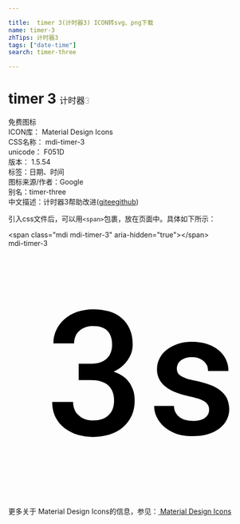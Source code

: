 ```yaml
---

title:  timer 3(计时器3) ICON转svg、png下载
name: timer-3
zhTips: 计时器3
tags: ["date-time"]
search: timer-three

---
```


# timer 3  <small style="font-size: 60%;font-weight: 100">计时器3</small>


<div class="detail-page">
<p>
<span><span class="badge-success badge">免费图标</span> </span>
<br/>
<span>
ICON库：
<span class="badge-secondary badge">Material Design Icons</span> 
</span>
<br/>
<span>
CSS名称：
<span class="badge-secondary badge">mdi-timer-3</span> 
</span>
<br/>
<span>
unicode：
<span class="badge-secondary badge">F051D</span> 
<copy-btn content='F051D' btn-title=""></copy-btn>
<copy-btn :content='String.fromCodePoint(parseInt("F051D", 16))' btn-title="复制U"></copy-btn>
</span>
<br/>
<span>
版本：
<span class="badge-secondary badge">1.5.54</span> 
</span><br/><span>标签：<span class="badge-light badge"><router-link to="/tags/date-time.html">日期、时间</router-link></span></span>
<br/>
<span>图标来源/作者：<span class="badge-light badge">Google</span></span> 
<br/>
<span>别名：<span class="badge-light badge">timer-three</span></span><br/><span class="zh-detail">中文描述：<span class="badge-primary badge">计时器3</span><span class="help-link"><span>帮助改进</span>(<a href="https://gitee.com/liuwave/icon-helper/edit/master/json/material/timer-3.json" target="_blank" rel="noopener noreferrer">gitee</a><a href="https://github.com/liuwave/icon-helper/edit/master/json/material/timer-3.json" target="_blank" rel="noopener noreferrer">github</a></span>)</span><br/>
</p>
</div>
<div class="alert alert-dark">
  <i class="mdi mdi-timer-3 mdi-48px"></i>
  <i class="mdi mdi-timer-3 mdi-36px"></i>
  <i class="mdi mdi-timer-3 mdi-24px"></i>
  <i class="mdi mdi-timer-3 mdi-18px"></i>
</div>
<div>
  <p>引入css文件后，可以用<code>&lt;span&gt;</code>包裹，放在页面中。具体如下所示：    
  </p>
  <div class="alert alert-primary" style="font-size: 14px">
    &lt;span class="mdi mdi-timer-3" aria-hidden="true"&gt;&lt;/span&gt;
    <copy-btn content='<span class="mdi mdi-timer-3" aria-hidden="true"></span>'></copy-btn>
  </div>
  <div class="alert alert-secondary">
    <i class="mdi mdi-timer-3"
    style="font-size: 24px"
    aria-hidden="true"></i> mdi-timer-3
    <copy-btn content="mdi-timer-3" btn-title="复制图标名称"></copy-btn>
  </div>
</div>
<div id="svg" class="svg-wrap">
<svg xmlns="http://www.w3.org/2000/svg" viewBox="0 0 24 24"><path d="M20.87,14.37C20.73,14.09 20.5,13.84 20.24,13.63C19.96,13.42 19.63,13.24 19.23,13.1C18.83,12.96 18.38,12.83 17.88,12.72C17.53,12.65 17.24,12.57 17,12.5C16.78,12.41 16.6,12.33 16.46,12.24C16.32,12.15 16.23,12.05 16.18,11.94C16.13,11.83 16.1,11.7 16.1,11.55C16.1,11.4 16.13,11.27 16.19,11.14C16.25,11 16.34,10.89 16.46,10.8C16.58,10.7 16.73,10.62 16.91,10.56C17.09,10.5 17.31,10.47 17.55,10.47C17.8,10.47 18,10.5 18.21,10.58C18.4,10.65 18.56,10.75 18.69,10.87C18.82,11 18.91,11.13 19,11.29C19.04,11.45 19.08,11.61 19.08,11.78H21.03C21.03,11.39 20.95,11.03 20.79,10.69C20.63,10.35 20.4,10.06 20.1,9.81C19.8,9.56 19.44,9.37 19,9.22C18.58,9.07 18.09,9 17.55,9C17.04,9 16.57,9.07 16.16,9.21C15.75,9.35 15.39,9.54 15.1,9.78C14.81,10 14.59,10.3 14.43,10.62C14.27,10.94 14.2,11.27 14.2,11.63C14.2,12 14.28,12.31 14.43,12.59C14.58,12.87 14.8,13.11 15.07,13.32C15.34,13.53 15.67,13.7 16.05,13.85C16.43,14 16.86,14.11 17.32,14.21C17.71,14.29 18.03,14.38 18.27,14.47C18.5,14.56 18.7,14.66 18.84,14.76C18.97,14.86 19.06,15 19.11,15.1C19.16,15.22 19.18,15.35 19.18,15.5C19.18,15.81 19.05,16.06 18.78,16.26C18.5,16.46 18.12,16.55 17.61,16.55C17.39,16.55 17.18,16.53 16.97,16.47C16.76,16.42 16.57,16.34 16.41,16.23C16.24,16.12 16.11,15.97 16,15.79C15.89,15.61 15.83,15.38 15.82,15.12H13.93C13.93,15.5 14,15.83 14.17,16.17C14.33,16.5 14.56,16.82 14.87,17.1C15.18,17.37 15.56,17.59 16,17.76C16.5,17.93 17,18 17.6,18C18.13,18 18.61,17.95 19.04,17.82C19.47,17.69 19.84,17.5 20.15,17.28C20.46,17.05 20.69,16.77 20.86,16.45C21.03,16.13 21.11,15.78 21.11,15.39C21.09,15 21,14.65 20.87,14.37M11.61,12.97C11.45,12.73 11.25,12.5 11,12.32C10.74,12.13 10.43,11.97 10.06,11.84C10.36,11.7 10.63,11.54 10.86,11.34C11.09,11.14 11.28,10.93 11.43,10.7C11.58,10.47 11.7,10.24 11.77,10C11.85,9.75 11.88,9.5 11.88,9.26C11.88,8.71 11.79,8.22 11.6,7.8C11.42,7.38 11.16,7.03 10.82,6.74C10.5,6.46 10.09,6.24 9.62,6.1C9.17,5.97 8.65,5.9 8.09,5.9C7.54,5.9 7.03,6 6.57,6.14C6.1,6.31 5.7,6.54 5.37,6.83C5.04,7.12 4.77,7.46 4.59,7.86C4.39,8.25 4.3,8.69 4.3,9.15H6.28C6.28,8.89 6.33,8.66 6.42,8.46C6.5,8.26 6.64,8.08 6.8,7.94C6.97,7.8 7.16,7.69 7.38,7.61C7.6,7.53 7.84,7.5 8.11,7.5C8.72,7.5 9.17,7.65 9.47,7.96C9.77,8.27 9.91,8.71 9.91,9.28C9.91,9.55 9.87,9.8 9.79,10C9.71,10.24 9.58,10.43 9.41,10.59C9.24,10.75 9.03,10.87 8.78,10.96C8.53,11.05 8.23,11.09 7.89,11.09H6.72V12.66H7.9C8.24,12.66 8.54,12.7 8.81,12.77C9.08,12.85 9.31,12.96 9.5,13.12C9.69,13.28 9.84,13.5 9.94,13.73C10.04,13.97 10.1,14.27 10.1,14.6C10.1,15.22 9.92,15.69 9.57,16C9.22,16.35 8.73,16.5 8.12,16.5C7.83,16.5 7.56,16.47 7.32,16.38C7.08,16.3 6.88,16.18 6.71,16C6.54,15.86 6.41,15.68 6.32,15.46C6.23,15.24 6.18,15 6.18,14.74H4.19C4.19,15.29 4.3,15.77 4.5,16.19C4.72,16.61 5,16.96 5.37,17.24C5.73,17.5 6.14,17.73 6.61,17.87C7.08,18 7.57,18.08 8.09,18.08C8.66,18.08 9.18,18 9.67,17.85C10.16,17.7 10.58,17.47 10.93,17.17C11.29,16.87 11.57,16.5 11.77,16.07C11.97,15.64 12.07,15.14 12.07,14.59C12.07,14.3 12.03,14 11.96,13.73C11.88,13.5 11.77,13.22 11.61,12.97Z" /></svg>
</div>
<detail full-name='mdi-timer-3'></detail>
    
<div><p>更多关于 Material Design Icons的信息，参见：<a target="_blank" href="https://iconhelper.cn/material.html"> Material Design Icons</a>
</p></div>
